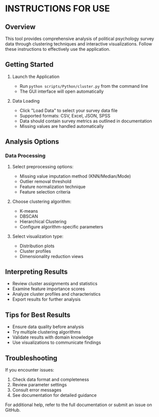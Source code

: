 # INSTRUCTIONS FOR USE

## Overview

This tool provides comprehensive analysis of political psychology survey data through clustering techniques and interactive visualizations. Follow these instructions to effectively use the application.

## Getting Started

1. Launch the Application
   - Run `python scripts/Python/cluster.py` from the command line
   - The GUI interface will open automatically

2. Data Loading
   - Click "Load Data" to select your survey data file
   - Supported formats: CSV, Excel, JSON, SPSS
   - Data should contain survey metrics as outlined in documentation
   - Missing values are handled automatically

## Analysis Options

### Data Processing

1. Select preprocessing options:
   - Missing value imputation method (KNN/Median/Mode)
   - Outlier removal threshold
   - Feature normalization technique
   - Feature selection criteria

2. Choose clustering algorithm:
   - K-means
   - DBSCAN
   - Hierarchical Clustering
   - Configure algorithm-specific parameters

3. Select visualization type:
   - Distribution plots
   - Cluster profiles
   - Dimensionality reduction views

## Interpreting Results

- Review cluster assignments and statistics
- Examine feature importance scores
- Analyze cluster profiles and characteristics
- Export results for further analysis

## Tips for Best Results

- Ensure data quality before analysis
- Try multiple clustering algorithms
- Validate results with domain knowledge
- Use visualizations to communicate findings

## Troubleshooting

If you encounter issues:

1. Check data format and completeness
2. Review parameter settings
3. Consult error messages
4. See documentation for detailed guidance

For additional help, refer to the full documentation or submit an issue on GitHub.
